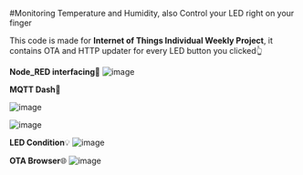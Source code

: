 #Monitoring Temperature and Humidity, also Control your LED right on your finger

This code is made for **Internet of Things Individual Weekly Project**, it contains OTA and HTTP updater for every LED button you clicked👆

**Node_RED interfacing**🍎
![image](https://github.com/mariaakuw/monitor-control/assets/114895269/3be4497d-3ddb-43f4-b804-7a5fc3199a44)


**MQTT Dash**📶

![image](https://github.com/mariaakuw/monitor-control/assets/114895269/bef95ca6-aadf-49ff-a4ac-ae5c261c6929)

![image](https://github.com/mariaakuw/monitor-control/assets/114895269/dc7aa679-1670-4ee9-92bf-99421bc0b45d)

**LED Condition**💡
![image](https://github.com/mariaakuw/monitor-control/assets/114895269/64824889-3a54-48b0-ac71-df293e9bf202)

**OTA Browser**🌐
![image](https://github.com/mariaakuw/monitor-control/assets/114895269/884ba0dc-e1c0-488e-8736-7efe19047583)
